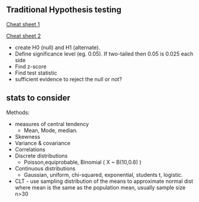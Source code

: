 ## Traditional Hypothesis testing
[Cheat sheet 1](https://cheatography.com/mmmmy/cheat-sheets/hypothesis-testing-cheatsheet/)

[Cheat sheet 2](https://web.mit.edu/~csvoss/Public/usabo/stats_handout.pdf)

* create H0 (null) and H1 (alternate).
* Define significance level (eg. 0.05). If two-tailed then 0.05 is 0.025 each side
* Find z-score
* Find test statistic
* sufficient evidence to reject the null or not?

## stats to consider
Methods:
* measures of central tendency
	* Mean, Mode, median.
* Skewness
* Variance & covariance
* Correlations
* Discrete distributions
	* Poisson,equiprobable, Binomial ( X ~ B(10,0.6) ) 
* Continuous distributions
	* Gaussian, uniform, chi-squared, exponential, students t, logistic.
* CLT - use sampling distribution of the means to approximate normal dist where mean is the same as the population mean, usually sample size n>30
